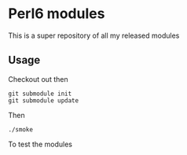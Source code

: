 # Perl6 modules

This is a super repository of all my released modules

## Usage

Checkout out then

    git submodule init
    git submodule update

Then

	./smoke

To test the modules
